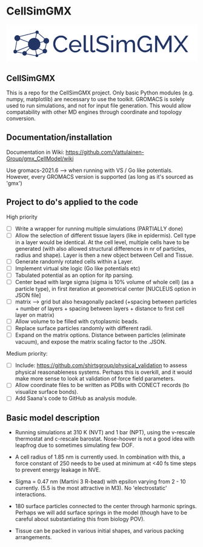 # CellSimGMX

<p align="left">
  <img src="docs/logo.png" width="550" title="CellSimGMX logo">
</p>

## CellSimGMX

This is a repo for the CellSimGMX project. Only basic Python modules (e.g. numpy, matplotlib) are necessary to use the toolkit. GROMACS is solely used to run simulations, and not for input file generation. This would allow compatability with other MD engines through coordinate and topology conversion.

## Documentation/installation

Documentation in Wiki: https://github.com/Vattulainen-Group/gmx_CellModel/wiki

Use gromacs-2021.6 --> when running with VS / Go like potentials. However, every GROMACS version is supported (as long as it's sourced as 'gmx')

## Project to do's applied to the code

High priority

- [ ] Write a wrapper for running multiple simulations (PARTIALLY done)
- [ ] Allow the selection of different tissue layers (like in epidermis). Cell type in a layer would be identical. At the cell level, multiple cells have to be generated (with also allowed structural differences in nr of particles, radius and shape). Layer is then a new object between Cell and Tissue. 
- [ ] Generate randomly rotated cells within a Layer. 
- [ ] Implement virtual site logic (Go like potentials etc) 
- [ ] Tabulated potential as an option for itp parsing. 
- [ ] Center bead with large sigma (sigma is 10% volume of whole cell) (as a particle type), in first iteration at geometrical center [NUCLEUS option in JSON file]
- [ ] matrix --> grid but also hexagonally packed (+spacing between particles + number of layers + spacing between layers + distance to first cell layer on matrix)
- [ ] Allow volume to be filled with cytoplasmic beads. 
- [ ] Replace surface particles randomly with different radii. 
- [ ] Expand on the matrix options. Distance between particles (eliminate vacuum), and expose the matrix scaling factor to the .JSON. 

Medium priority:
- [ ] Include: https://github.com/shirtsgroup/physical_validation to assess physical reasonableness systems. Perhaps this is overkill, and it would make more sense to look at validation of force field parameters. 
- [ ] Allow coordinate files to be written as PDBs with CONECT records (to visualize surface bonds). 
- [ ] Add Saana's code to GitHub as analysis module. 

## Basic model description

- Running simulations at 310 K (NVT) and 1 bar (NPT), using the v-rescale thermostat and c-rescale barostat. Nose-hoover is not a good idea with leapfrog due to sometimes simulating few DOF. 

- A cell radius of 1.85 nm is currently used. In combination with this, a force constant of 250 needs to be used at minimum at <40 fs time steps to prevent energy leakage in NVE. 

- Sigma = 0.47 nm (Martini 3 R-bead) with epsilon varying from 2 - 10 currently. (5.5 is the most attractive in M3). No 'electrostatic' interactions. 

- 180 surface particles connected to the center through harmonic springs. Perhaps we will add surface springs in the model (though have to be careful about substantiating this from biology POV). 

- Tissue can be packed in various initial shapes, and various packing arrangements. 
